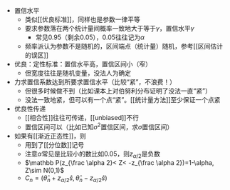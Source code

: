 - 置信水平
  - 类似[[优良标准]]，同样也是参数一律平等
  - 要求参数落在两个统计量间概率一致地大于等于$\gamma$，置信水平$\gamma$
    - 常见0.95（剩余0.05），0.05往往记为$\alpha$
  - 频率派认为参数不是随机的，区间端点（统计量）随机，参考[[区间估计的误区]]
- 优良：定性标准：置信水平高，置信区间小（窄）
  - 但宽度往往是随机变量，没法人为确定
- 力求置信系数达到所要求置信水平（比较“紧”，不浪费！）
  - 但很多时候做不到（比如课本上对伯努利分布证明了没法一直“紧”）
  - 没法一致地紧，但可以有一个点“紧”。[[统计量方法]]至少保证一个点紧
- 优良性传递
  - [[相合性]]往往可传递，[[unbiased]]不行
  - 置信区间可以（比如已知$\sigma^2$置信区间，求$\sigma$置信区间）
- 如果有[[渐近正态性]]，则
  - 用到了[[分位数]]记号
  - 注意$\alpha$常见是比较小的数比如0.05，则$z_{\alpha/2}$是负数
  - $\mathbb P(z_{\frac \alpha 2}< Z< -z_{\frac \alpha 2})=1-\alpha, Z\sim N(0,1)$
  - $C_n = (\hat \theta_n + z_{\alpha/2}\hat s,\hat \theta_n-z_{\alpha /2}\hat s)$